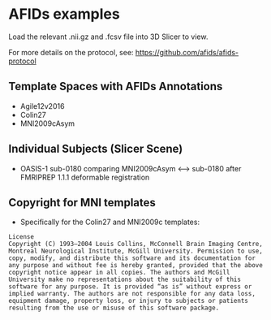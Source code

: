 # AFIDs examples

Load the relevant .nii.gz and .fcsv file into 3D Slicer to view.

For more details on the protocol, see: https://github.com/afids/afids-protocol

## Template Spaces with AFIDs Annotations

* Agile12v2016
* Colin27
* MNI2009cAsym

## Individual Subjects (Slicer Scene)

* OASIS-1 sub-0180 comparing MNI2009cAsym <--> sub-0180 after FMRIPREP 1.1.1 deformable registration

## Copyright for MNI templates

* Specifically for the Colin27 and MNI2009c templates:
```
License
Copyright (C) 1993–2004 Louis Collins, McConnell Brain Imaging Centre, Montreal Neurological Institute, McGill University. Permission to use, copy, modify, and distribute this software and its documentation for any purpose and without fee is hereby granted, provided that the above copyright notice appear in all copies. The authors and McGill University make no representations about the suitability of this software for any purpose. It is provided “as is” without express or implied warranty. The authors are not responsible for any data loss, equipment damage, property loss, or injury to subjects or patients resulting from the use or misuse of this software package.
```

